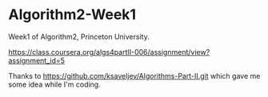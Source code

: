 # Algorithm2-Week1
Week1 of Algorithm2, Princeton University.

https://class.coursera.org/algs4partII-006/assignment/view?assignment_id=5


Thanks to https://github.com/ksaveljev/Algorithms-Part-II.git which gave me some idea while I'm coding.
